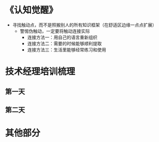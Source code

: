 # 《认知觉醒》
- 寻找触动点，而不是照搬别人的所有知识框架（在舒适区边缘一点点扩展）
  - 警惕伪触动，一定要将触动连接实际
    - 连接方法一：用自己的语言重新组织
    - 连接方法二：需要的时候能够顺利提取
    - 连接方法三：生活里能够经常练习和使用

# 技术经理培训梳理
## 第一天
## 第二天

# 其他部分
